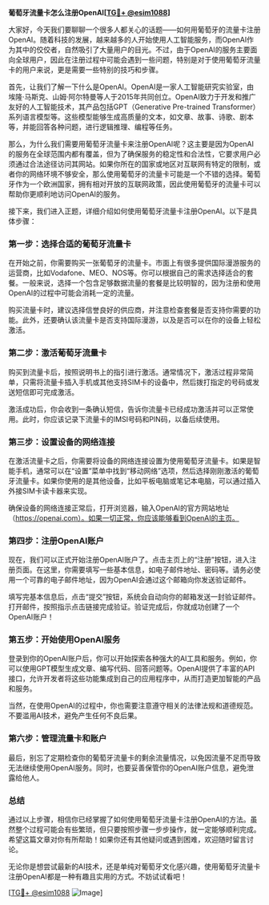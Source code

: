 **葡萄牙流量卡怎么注册OpenAI[[TG💪+ @esim1088](https://t.me/s/esim1088)]**

大家好，今天我们要聊聊一个很多人都关心的话题——如何用葡萄牙的流量卡注册OpenAI。随着科技的发展，越来越多的人开始使用人工智能服务，而OpenAI作为其中的佼佼者，自然吸引了大量用户的目光。不过，由于OpenAI的服务主要面向全球用户，因此在注册过程中可能会遇到一些问题，特别是对于使用葡萄牙流量卡的用户来说，更是需要一些特别的技巧和步骤。

首先，让我们了解一下什么是OpenAI。OpenAI是一家人工智能研究实验室，由埃隆·马斯克、山姆·阿尔特曼等人于2015年共同创立。OpenAI致力于开发和推广友好的人工智能技术，其产品包括GPT（Generative Pre-trained Transformer）系列语言模型等。这些模型能够生成高质量的文本，如文章、故事、诗歌、剧本等，并能回答各种问题，进行逻辑推理、编程等任务。

那么，为什么我们需要用葡萄牙流量卡来注册OpenAI呢？这主要是因为OpenAI的服务在全球范围内都有覆盖，但为了确保服务的稳定性和合法性，它要求用户必须通过合法途径访问其网站。如果你所在的国家或地区对互联网有特定的限制，或者你的网络环境不够安全，那么使用葡萄牙的流量卡可能是一个不错的选择。葡萄牙作为一个欧洲国家，拥有相对开放的互联网政策，因此使用葡萄牙的流量卡可以帮助你更顺利地访问OpenAI的服务。

接下来，我们进入正题，详细介绍如何使用葡萄牙流量卡注册OpenAI。以下是具体步骤：

### **第一步：选择合适的葡萄牙流量卡**

在开始之前，你需要购买一张葡萄牙的流量卡。市面上有很多提供国际漫游服务的运营商，比如Vodafone、MEO、NOS等。你可以根据自己的需求选择适合的套餐。一般来说，选择一个包含足够数据流量的套餐是比较明智的，因为注册和使用OpenAI的过程中可能会消耗一定的流量。

购买流量卡时，建议选择信誉良好的供应商，并注意检查套餐是否支持你需要的功能。此外，还要确认该流量卡是否支持国际漫游，以及是否可以在你的设备上轻松激活。

### **第二步：激活葡萄牙流量卡**

购买到流量卡后，按照说明书上的指引进行激活。通常情况下，激活过程非常简单，只需将流量卡插入手机或其他支持SIM卡的设备中，然后拨打指定的号码或发送短信即可完成激活。

激活成功后，你会收到一条确认短信，告诉你流量卡已经成功激活并可以正常使用。此时，你应该记录下流量卡的IMSI号码和PIN码，以备后续使用。

### **第三步：设置设备的网络连接**

在激活流量卡之后，你需要将设备的网络连接设置为使用葡萄牙流量卡。如果是智能手机，通常可以在“设置”菜单中找到“移动网络”选项，然后选择刚刚激活的葡萄牙流量卡。如果你使用的是其他设备，比如平板电脑或笔记本电脑，可以通过插入外接SIM卡读卡器来实现。

确保设备的网络连接正常后，打开浏览器，输入OpenAI的官方网站地址（https://openai.com）。如果一切正常，你应该能够看到OpenAI的主页。

### **第四步：注册OpenAI账户**

现在，我们可以正式开始注册OpenAI账户了。点击主页上的“注册”按钮，进入注册页面。在这里，你需要填写一些基本信息，如电子邮件地址、密码等。请务必使用一个可靠的电子邮件地址，因为OpenAI会通过这个邮箱向你发送验证邮件。

填写完基本信息后，点击“提交”按钮，系统会自动向你的邮箱发送一封验证邮件。打开邮件，按照指示点击链接完成验证。验证完成后，你就成功创建了一个OpenAI账户！

### **第五步：开始使用OpenAI服务**

登录到你的OpenAI账户后，你可以开始探索各种强大的AI工具和服务。例如，你可以使用GPT模型生成文章、编写代码、回答问题等。OpenAI提供了丰富的API接口，允许开发者将这些功能集成到自己的应用程序中，从而打造更加智能的产品和服务。

当然，在使用OpenAI的过程中，你也需要注意遵守相关的法律法规和道德规范。不要滥用AI技术，避免产生任何不良后果。

### **第六步：管理流量卡和账户**

最后，别忘了定期检查你的葡萄牙流量卡的剩余流量情况，以免因流量不足而导致无法继续使用OpenAI服务。同时，也要妥善保管你的OpenAI账户信息，避免泄露给他人。

### **总结**

通过以上步骤，相信你已经掌握了如何使用葡萄牙流量卡注册OpenAI的方法。虽然整个过程可能会有些繁琐，但只要按照步骤一步步操作，就一定能够顺利完成。希望这篇文章对你有所帮助！如果你还有其他疑问或遇到困难，欢迎随时留言讨论。

无论你是想尝试最新的AI技术，还是单纯对葡萄牙文化感兴趣，使用葡萄牙流量卡注册OpenAI都是一种有趣且实用的方式。不妨试试看吧！

[[TG💪+ @esim1088](https://t.me/s/esim1088) ![Image](https://i.postimg.cc/4NQfJmqS/Snipaste-2025-05-13-00-14-12.png)]